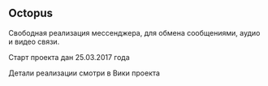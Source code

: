 ## Octopus

Свободная реализация мессенджера, для обмена сообщениями, аудио и видео связи.

Старт проекта дан 25.03.2017 года

Детали реализации смотри в Вики проекта